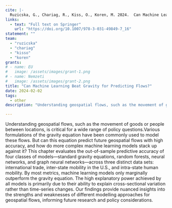 ```yaml
---
cite: |-
  Ruzicska, G., Chariag, R., Kiss, O., Koren, M. 2024.  Can Machine Learning Beat Gravity in Flow Prediction? In: Matyas, L. (eds) The Econometrics of Multi-dimensional Panels. Advanced Studies in Theoretical and Applied Econometrics, vol 54. Springer, Cham. https://doi.org/10.1007/978-3-031-49849-7_16
links:
  - text: "Full text on Springer"
    url: "https://doi.org/10.1007/978-3-031-49849-7_16"
statement: ""
team:
  - "ruzicska"
  - "chariag"
  - "kisso"
  - "koren"
grants:
# - name: EU
#   image: /assets/images/grant-1.png
# - name: Nemzeti
#   image: /assets/images/grant-2.png
title: "Can Machine Learning Beat Gravity for Predicting Flows?"
date: 2024-02-02
tags:
  - other
description: "Understanding geospatial flows, such as the movement of goods or people between locations, is critical for a wide range of policy questions.Various formulations of the gravity equation have been commonly used to model these flows. But can this equation predict future geospatial flows with high accuracy, and how do more complex machine learning models stack up against it? This chapter evaluates the out-of-sample predictive accuracy of four classes of models—standard gravity equations, random forests, neural networks, and graph neural networks—across three distinct data sets: international trade, inter-state mobility in the U.S., and intra-state human mobility. By most metrics, machine learning models only marginally outperform the gravity equation. The high explanatory power achieved by all models is primarily due to their ability to explain cross-sectional variation rather than time-series changes. Our findings provide nuanced insights into the strengths and weaknesses of different modelling approaches for geospatial flows, informing future research and policy considerations."

---
```

Understanding geospatial flows, such as the movement of goods or people between locations, is critical for a wide range of policy questions.Various formulations of the gravity equation have been commonly used to model these flows. But can this equation predict future geospatial flows with high accuracy, and how do more complex machine learning models stack up against it? This chapter evaluates the out-of-sample predictive accuracy of four classes of models—standard gravity equations, random forests, neural networks, and graph neural networks—across three distinct data sets: international trade, inter-state mobility in the U.S., and intra-state human mobility. By most metrics, machine learning models only marginally outperform the gravity equation. The high explanatory power achieved by all models is primarily due to their ability to explain cross-sectional variation rather than time-series changes. Our findings provide nuanced insights into the strengths and weaknesses of different modelling approaches for geospatial flows, informing future research and policy considerations.

